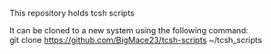 This repository holds tcsh scripts

It can be cloned to a new system using the following command:\
    git clone https://github.com/BigMace23/tcsh-scripts ~/tcsh_scripts


